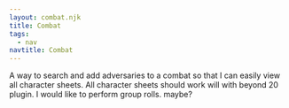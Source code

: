 ```yaml
---
layout: combat.njk
title: Combat 
tags:
  - nav
navtitle: Combat
---
```


A way to search and add adversaries to a combat so that I can easily view all character sheets. 
All character sheets should work will with beyond 20 plugin.
I would like to perform group rolls. maybe?
